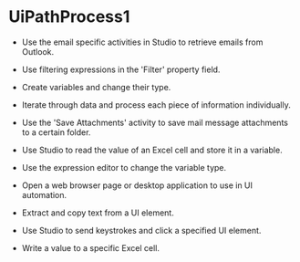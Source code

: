 # UiPathProcess1
- Use the email specific activities in Studio to retrieve emails from Outlook.
- Use filtering expressions in the 'Filter' property field.
- Create variables and change their type.
- Iterate through data and process each piece of information individually.
- Use the 'Save Attachments' activity to save mail message attachments to a certain folder.

- Use Studio to read the value of an Excel cell and store it in a variable. 
- Use the expression editor to change the variable type. 
- Open a web browser page or desktop application to use in UI automation.
- Extract and copy text from a UI element.
- Use Studio to send keystrokes and click a specified UI element.
- Write a value to a specific Excel cell.
